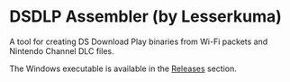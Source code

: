 # DSDLP Assembler (by Lesserkuma)
A tool for creating DS Download Play binaries from Wi-Fi packets and Nintendo Channel DLC files.

The Windows executable is available in the [Releases](https://github.com/lesserkuma/DSDLP_Assembler/releases) section.
